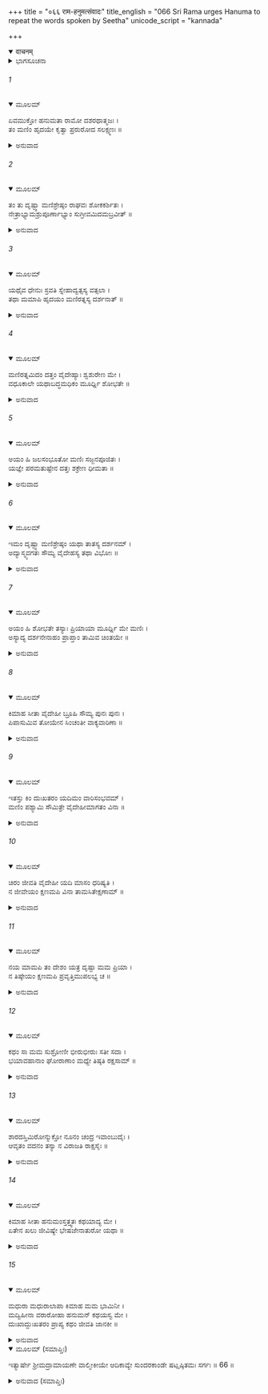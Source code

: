 +++
title = "०६६ राम-हनुमत्संवादः"
title_english = "066 Sri Rama urges Hanuma to repeat the words spoken by Seetha"
unicode_script = "kannada"

+++
<details open><summary>वाचनम्</summary>

<div class="audioEmbed"  caption="श्रीराम-हरिसीताराममूर्ति-घनपाठिभ्यां वचनम्" src="https://archive.org/download/Ramayana-recitation-Sriram-harisItArAmamUrti-Ghanapaati-v2/Kanda_5/Kanda_5_SK-066-urges_Hanuma,_to_repeat_the_words_spoken_by_Seetha..mp3"></div>
</details>



<details><summary>ಭಾಗಸೂಚನಾ</summary>

ಚೂಡಾಮಣಿಯನ್ನು ನೋಡಿ, ಸೀತೆಯ ಮಾತನ್ನು ಕೇಳಿ, ಶ್ರೀರಾಮನು ವಿಲಪಿಸಿದುದು
</details>

###### 1


<details open><summary>ಮೂಲಮ್</summary>

ಏವಮುಕ್ತೋ ಹನುಮತಾ ರಾಮೋ ದಶರಥಾತ್ಮಜಃ ।  
ತಂ ಮಣಿಂ ಹೃದಯೇ ಕೃತ್ವಾ ಪ್ರರುರೋದ ಸಲಕ್ಷ್ಮಣಃ ॥
</details>

<details><summary>ಅನುವಾದ</summary>

ಹನುಮಂತನು ಈ ವಿಧವಾಗಿ ತಿಳಿಸಿದ ಬಳಿಕ ದಶರಥನ ಕುಮಾರನಾದ ಶ್ರೀರಾಮನು ಆ ಚೂಡಾಮಣಿಯನ್ನು ಎದೆಗಪ್ಪಿಕೊಂಡು ಲಕ್ಷ್ಮಣನೊಂದಿಗೆ ಅಳತೊಡಗಿದನು.॥1॥
</details>

###### 2


<details open><summary>ಮೂಲಮ್</summary>

ತಂ ತು ದೃಷ್ಟ್ವಾ ಮಣಿಶ್ರೇಷ್ಠಂ ರಾಘವಃ ಶೋಕಕರ್ಶಿತಃ ।  
ನೇತ್ರಾಭ್ಯಾಮಶ್ರುಪೂರ್ಣಾಭ್ಯಾಂ ಸುಗ್ರೀವಮಿದಮಬ್ರವೀತ್ ॥
</details>

<details><summary>ಅನುವಾದ</summary>

ಶ್ರೀರಾಮನು ಉತ್ಕೃಷ್ಟವಾದ ಆ ಚೂಡಾಮಣಿಯನ್ನು ನೋಡಿ, ಶೋಕಾಕುಲನಾಗಿ, ಕಣ್ಣೀರ ತುಂಬಿಕೊಂಡು ಸುಗ್ರೀವನ ಬಳಿ ಇಂತೆಂದನು.॥2॥
</details>

###### 3


<details open><summary>ಮೂಲಮ್</summary>

ಯಥೈವ ಧೇನುಃ ಸ್ರವತಿ ಸ್ನೇಹಾದ್ವತ್ಸಸ್ಯ ವತ್ಸಲಾ ।  
ತಥಾ ಮಮಾಪಿ ಹೃದಯಂ ಮಣಿರತ್ನಸ್ಯ ದರ್ಶನಾತ್ ॥
</details>

<details><summary>ಅನುವಾದ</summary>

ವಾತ್ಸಲ್ಯಮಯಿಯಾದ ಹಸುವು ಕರುವನ್ನು ಕಂಡೊಡನೆ ಹಾಲುಸ್ರವಿಸುವಂತೆ, ಉತ್ತಮೋತ್ತಮವಾದ ಈ ಚೂಡಾಮಣಿಯನ್ನು ನೋಡುತ್ತಲೇ ನನ್ನ ಹೃದಯವು ದ್ರವಿಸುತ್ತಿದೆ.॥3॥
</details>

###### 4


<details open><summary>ಮೂಲಮ್</summary>

ಮಣಿರತ್ನಮಿದಂ ದತ್ತಂ ವೈದೇಹ್ಯಾಃ ಶ್ವಶುರೇಣ ಮೇ ।  
ವಧೂಕಾಲೇ ಯಥಾಬದ್ಧಮಧಿಕಂ ಮೂರ್ಧ್ನಿ ಶೋಭತೇ ॥
</details>

<details><summary>ಅನುವಾದ</summary>

ಮಾವರಾದ ಜನಕ ಮಹಾರಾಜರು ಜಾನಕಿಯ ವಿವಾಹ ಸಮಯದಲ್ಲಿ ಅವಳ ತಾಯಿಯ ಮೂಲಕ ನಮ್ಮ ತಂದೆಯವರ ಸಮಕ್ಷಮದಲ್ಲಿ ಅವಳಿಗೆ ತೊಡಿಸಿದ್ದರು. ಅದನ್ನು ಅವಳು ಶಿರದಲ್ಲಿ ಧರಿಸಿದಾಗ ಆ ಮಣಿಯ ಶೋಭೆಯು ಇಮ್ಮಡಿಸಿತ್ತು.॥4॥
</details>

###### 5


<details open><summary>ಮೂಲಮ್</summary>

ಅಯಂ ಹಿ ಜಲಸಂಭೂತೋ ಮಣಿಃ ಸಜ್ಜನಪೂಜಿತಃ ।  
ಯಜ್ಞೇ ಪರಮತುಷ್ಟೇನ ದತ್ತಃ ಶಕ್ರೇಣ ಧೀಮತಾ ॥
</details>

<details><summary>ಅನುವಾದ</summary>

ಸಮುದ್ರದಲ್ಲಿ ಹುಟ್ಟಿರುವ ಈ ಚೂಡಾಮಣಿಯನ್ನು ದೇವತೆಗಳು ಪೂಜಿಸುತ್ತಿದ್ದರು. ಜನಕನು ಮಾಡಿದ ಯಜ್ಞಕ್ಕಾಗಿ, ಧೀಶಾಲಿಯಾದ ದೇವೇಂದ್ರನು ಮೆಚ್ಚಿ ಅದನ್ನು ಬಹುಮಾನವಾಗಿ ಕೊಟ್ಟಿದ್ದನು.॥5॥
</details>

###### 6


<details open><summary>ಮೂಲಮ್</summary>

ಇಮಂ ದೃಷ್ಟ್ವಾ ಮಣಿಶ್ರೇಷ್ಠಂ ಯಥಾ ತಾತಸ್ಯ ದರ್ಶನಮ್ ।  
ಅದ್ಯಾಸ್ಮ್ಯವಗತಃ ಸೌಮ್ಯ ವೈದೇಹಸ್ಯ ತಥಾ ವಿಭೋಃ ॥
</details>

<details><summary>ಅನುವಾದ</summary>

ಎಲೈ ಸೌಮ್ಯನೇ! ವಿಶಿಷ್ಟವಾದ ಈ ಚೂಡಾಮಣಿಯನ್ನು ನೋಡಿದಾಗ ಇಂದು ನನಗೆ ತಂದೆಯಾದ ದಶರಥನ, ಮಾವನಾದ ಜನಕನ ದರ್ಶನವಾದಂತಾಯಿತು.॥6॥
</details>

###### 7


<details open><summary>ಮೂಲಮ್</summary>

ಅಯಂ ಹಿ ಶೋಭತೇ ತಸ್ಯಾಃ ಪ್ರಿಯಾಯಾ ಮೂರ್ಧ್ನಿ ಮೇ ಮಣಿಃ ।  
ಅಸ್ಯಾದ್ಯ ದರ್ಶನೇನಾಹಂ ಪ್ರಾಪ್ತಾಂ ತಾಮಿವ ಚಿಂತಯೇ ॥
</details>

<details><summary>ಅನುವಾದ</summary>

ಈ ಚೂಡಾಮಣಿಯು ನನ್ನ ಪ್ರೇಯಸಿಯಾದ ಸೀತಾದೇವಿಯ ತಲೆಯಲ್ಲಿ ಅತ್ಯಂತ ಶೋಭಾಯಮಾನವಾಗಿ ಕಾಣುತ್ತಿದ್ದಿತು. ಇಂದು ಇದನ್ನು ನೋಡಿ ಅವಳನ್ನೇ ಹೊಂದಿದಂತೆ ಭಾವಿಸುತ್ತೇನೆ.॥7॥
</details>

###### 8


<details open><summary>ಮೂಲಮ್</summary>

ಕಿಮಾಹ ಸೀತಾ ವೈದೇಹೀ ಬ್ರೂಹಿ ಸೌಮ್ಯ ಪುನಃ ಪುನಃ ।  
ಪಿಪಾಸುಮಿವ ತೋಯೇನ ಸಿಂಚಂತೀ ವಾಕ್ಯವಾರಿಣಾ ॥
</details>

<details><summary>ಅನುವಾದ</summary>

ಎಲೈ ಮಾರುತಿಯೇ! ಸೀತಾದೇವಿಯು ಹೇಳಿದ ಮಾತುಗಳನ್ನು ಪುನಃ - ಪುನಃ ತಿಳಿಸು. ಬಾಯಾರಿದವನು ನೀರಿನಿಂದ ತೃಪ್ತಿ ಹೊಂದುವಂತೆ, ಆ ಮಧುರ ವಚನಗಳಿಂದ ನನಗೆ ಸಮಾಧಾನವಾಗುತ್ತದೆ.॥8॥
</details>

###### 9


<details open><summary>ಮೂಲಮ್</summary>

ಇತಸ್ತು ಕಿಂ ದುಃಖತರಂ ಯದಿಮಂ ವಾರಿಸಂಭವಮ್ ।  
ಮಣಿಂ ಪಶ್ಯಾಮಿ ಸೌಮಿತ್ರೇ ವೈದೇಹೀಮಾಗತಂ ವಿನಾ ॥
</details>

<details><summary>ಅನುವಾದ</summary>

ಲಕ್ಷ್ಮಣಾ! ವೈದೇಹಿಯಿಲ್ಲದೆ, ಸಮುದ್ರದಲ್ಲಿ ಹುಟ್ಟಿದ ಈ ಚೂಡಾಮಣಿಯನ್ನು ಮಾತ್ರವೇ ನಾನು ನೊಡುತ್ತಿರುವೆನಲ್ಲ! ಇದಕ್ಕಿಂತ ದುಃಖಕರವಾದುದು ಮತ್ತೇನಿದೆ?॥9॥
</details>

###### 10


<details open><summary>ಮೂಲಮ್</summary>

ಚಿರಂ ಜೀವತಿ ವೈದೇಹೀ ಯದಿ ಮಾಸಂ ಧರಿಷ್ಯತಿ ।  
ನ ಜೀವೇಯಂ ಕ್ಷಣಮಪಿ ವಿನಾ ತಾಮಸಿತೇಕ್ಷಣಾಮ್ ॥
</details>

<details><summary>ಅನುವಾದ</summary>

ಎಲೈ ಸೌಮ್ಯನಾದ ಲಕ್ಷ್ಮಣಾ! ಸೀತಾದೇವಿಯು ನಿನ್ನ ವಿರಹದಲ್ಲಿ ಒಂದು ತಿಂಗಳು ಕಾಲಮಾತ್ರ ಬದುಕಿರುವೆನು ಎಂದು ಹೇಳಿದುದು ಇದು ತುಂಬಾ ದೀರ್ಘವಾದ ಸಮಯವೇ ಸರಿ! ಆದರೆ ಮನೋಹರವಾದ ಕಣ್ಣುಗಳುಳ್ಳ ಜಾನಕಿಯು ಇಲ್ಲದೆ ನಾನು ಕ್ಷಣಕಾಲವಾದರೂ ಜೀವಿಸಿರಲಾರೆನು.॥10॥
</details>

###### 11


<details open><summary>ಮೂಲಮ್</summary>

ನಯ ಮಾಮಪಿ ತಂ ದೇಶಂ ಯತ್ರ ದೃಷ್ಟಾ ಮಮ ಪ್ರಿಯಾ ।  
ನ ತಿಷ್ಠೇಯಂ ಕ್ಷಣಮಪಿ ಪ್ರವೃತ್ತಿಮುಪಲಭ್ಯ ಚ ॥
</details>

<details><summary>ಅನುವಾದ</summary>

ಸೀತೆಯ ವೃತ್ತಾಂತ ತಿಳಿದ ಮೇಲೆ ಕ್ಷಣಮಾತ್ರವಾದರೂ ನಾನಿಲ್ಲಿರಲಾರೆನು. ಹನುಮಂತಾ! ಅವಳನ್ನು ನೀನು ಕಂಡಲ್ಲಿಗೆ ನನ್ನನ್ನು ಕರಕೊಂಡು ಹೋಗು.॥11॥
</details>

###### 12


<details open><summary>ಮೂಲಮ್</summary>

ಕಥಂ ಸಾ ಮಮ ಸುಶ್ರೋಣೀ ಭೀರುಭೀರುಃ ಸತೀ ಸದಾ ।  
ಭಯಾವಹಾನಾಂ ಘೋರಾಣಾಂ ಮಧ್ಯೇ ತಿಷ್ಠತಿ ರಕ್ಷಸಾಮ್ ॥
</details>

<details><summary>ಅನುವಾದ</summary>

ಶುಭಾಂಗಿಯೂ, ಭೀರುಸ್ವಭಾವದವಳೂ, ಸಾಧ್ವಿಯೂ ಆದ ಸೀತೆಯು ಭಯಂಕರ ಸ್ವರೂಪರಾದ ಆ ಘೋರರಕ್ಕಸಿಯರ ಮಧ್ಯದಲ್ಲಿ ಹೇಗೆ ತಾನೇ ಜೀವಿಸಿದ್ದಾಳೆ?॥12॥
</details>

###### 13


<details open><summary>ಮೂಲಮ್</summary>

ಶಾರದಸ್ತಿಮಿರೋನ್ಮುಕ್ತೋ ನೂನಂ ಚಂದ್ರ ಇವಾಂಬುದೈಃ ।  
ಆವೃತಂ ವದನಂ ತಸ್ಯಾ ನ ವಿರಾಜತಿ ರಾಕ್ಷಸೈಃ ॥
</details>

<details><summary>ಅನುವಾದ</summary>

ಕತ್ತಲೆಯಿಂದ ಕೂಡಿದ ಮೋಡಗಳಿಂದ ಆವೃತನಾದ ಶರತ್ಕಾಲದ ಚಂದ್ರನಂತೆ, ರಾಕ್ಷಸರಿಂದ ಆವೃತಳಾಗಿರುವ ಸೀತಾದೇವಿಯ ಮುಖವು ಪ್ರಕಾಶಿಸಲಾರದು. ಇದು ನಿಶ್ಚಯವು.॥13॥
</details>

###### 14


<details open><summary>ಮೂಲಮ್</summary>

ಕಿಮಾಹ ಸೀತಾ ಹನುಮಂಸ್ತತ್ತ್ವತಃ ಕಥಯಾದ್ಯ ಮೇ ।  
ಏತೇನ ಖಲು ಜೀವಿಷ್ಯೇ ಭೇಷಜೇನಾತುರೋ ಯಥಾ ॥
</details>

<details><summary>ಅನುವಾದ</summary>

ಮಾರುತಿಯೇ! ಸೀತೆಯು ಏನು ಹೇಳಿದಳೆಂಬುದನ್ನು ಪುನಃ ಹೇಳು. ರೋಗಿಯಾದವನು ಔಷಧಿಯಿಂದ ಜೀವಿಸಿರುವಂತೆ, ನಾನು ಅವಳ ಮಾತುಗಳನ್ನು ಕೇಳಿಕೊಂಡು ಜೀವಿಸಿರುತ್ತೇನೆ.॥14॥
</details>

###### 15


<details open><summary>ಮೂಲಮ್</summary>

ಮಧುರಾ ಮಧುರಾಲಾಪಾ ಕಿಮಾಹ ಮಮ ಭಾಮಿನೀ ।  
ಮದ್ವಿಹೀನಾ ವರಾರೋಹಾ ಹನುಮನ್ ಕಥಯಸ್ವ ಮೇ ।  
ದುಃಖಾದ್ದುಃಖತರಂ ಪ್ರಾಪ್ಯ ಕಥಂ ಜೀವತಿ ಜಾನಕೀ ॥
</details>

<details><summary>ಅನುವಾದ</summary>

ಎಲೈ ಹನುಮಂತಾ! ನನ್ನಿಂದ ಅಗಲಿರುವ ಸುಂದರ ಶರೀರವುಳ್ಳ, ಮಧುರ ಸ್ವಭಾವದವಳೂ, ಮಧುರವಾಗಿ ಮಾತಾಡುವವಳೂ ಆದ ನನ್ನ ಪ್ರಿಯೆಯು ಏನು ಹೇಳಿದಳು? ಅವೆಲ್ಲವನ್ನು ಅವಳ ಮಾತಿನಲ್ಲೇ ಹೇಳು. ಅತ್ಯಂತ ದುಃಖಕ್ಕೀಡಾಗಿರುವವಳು ಹೇಗೆ ಜೀವಿಸಿರುವಳೋ ಕಾಣೆ!॥15॥
</details>

<details open><summary>ಮೂಲಮ್ (ಸಮಾಪ್ತಿಃ)</summary>

ಇತ್ಯಾರ್ಷೇ ಶ್ರೀಮದ್ರಾಮಾಯಣೇ ವಾಲ್ಮೀಕೀಯೇ ಆದಿಕಾವ್ಯೇ ಸುಂದರಕಾಂಡೇ ಷಟ್ಷಷ್ಠಿತಮಃ ಸರ್ಗಃ ॥ 66 ॥
</details>

<details><summary>ಅನುವಾದ (ಸಮಾಪ್ತಿಃ)</summary>

ಮಹರ್ಷಿವಾಲ್ಮೀಕಿ ವಿರಚಿತ ಆದಿಕಾವ್ಯವಾದ ಶ್ರೀಮದ್ರಾಮಾಯಣದ ಸುಂದರಕಾಂಡದಲ್ಲಿ ಅರವತ್ತಾರನೆಯ ಸರ್ಗವು ಮುಗಿಯಿತು.
</details>
